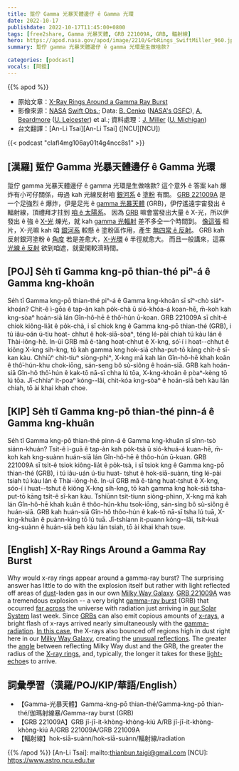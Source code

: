 ```yaml
---
title: 踅佇 Gamma 光暴天體邊仔 ê Gamma 光環
date: 2022-10-17
publishdate: 2022-10-17T11:45:00+0800
tags: [free2share, Gamma 光暴天體, GRB 221009A, GRB, 輻射線]
hero: https://apod.nasa.gov/apod/image/2210/GrbRings_SwiftMiller_960.jpg
summary: 踅佇 gamma 光暴天體邊仔 ê gamma 光環是生做啥款?

categories: [podcast]
vocals: [阿錕]
---
```


{{% apod %}}

- 原始文章：[X-Ray Rings Around a Gamma Ray Burst](https://apod.nasa.gov/apod/ap221017.html)
- 影像來源：[NASA](https://www.nasa.gov) [Swift Obs.](https://swift.gsfc.nasa.gov/); Data: [B. Cenko](https://asd.gsfc.nasa.gov/Brad.Cenko/Brad_Cenkos_NASA_HomePage/Home.html) ([NASA's GSFC](https://www.nasa.gov/goddard)), [A. Beardmore](https://le.ac.uk/people/andrew-beardmore) ([U. Leicester](https://le.ac.uk/)) et al.; 資料處理：[J. Miller](https://sites.lsa.umich.edu/jonmm/) ([U. Michigan](https://lsa.umich.edu/astro))
- 台文翻譯：[An-Li Tsai][An-Li Tsai] ([NCU][NCU])

{{< podcast "clafl4mg106ay01t4g4ncc8s1" >}}

## [漢羅] 踅佇 Gamma 光暴天體邊仔 ê Gamma 光環
踅佇 gamma 光暴天體邊仔 ê gamma 光環是生做啥款?
這个意外 ê 答案 kah 爆炸有小可仔關係，毋過 kah 光線反射咱 [銀河系][Milky Way Galaxy] ê [塗粉][dust] 有關。
[GRB 221009A][GRB 221009A] 是一个足強烈 ê 爆炸，伊是足光 ê [gamma 光暴天體][gamma-ray burst] (GRB)，伊佇遙遠宇宙發出 ê 輻射線，頂禮拜才拄到 [咱 ê 太陽系][our Solar System]。
因為 [GRB][GRBs] 嘛會當發出大量 ê X-光，所以伊發出 ê 強 ê [X-光][x-rays] 爍光，就 kah [gamma 光輻射][gamma-radiation] 差不多仝一个時間到。
[像這張][In this case] 相片，X-光嘛 kah 咱 [銀河系][Milky Way Galaxy] 較懸 ê 塗粉區作用，產生 [無四常 ê 反射][unusual reflections]。
GRB kah 反射銀河塗粉 ê [角度][angle] 若是差愈大，[X-光環][X-ray rings] ê 半徑就愈大。
而且一般講來，這寡 [光線 ê 反射][light-echoe] 欲到咱遮，就愛開較濟時間。


## [POJ] Se̍h tī Gamma kng-pō thian-thé piⁿ-á ê Gamma kng-khoân
Se̍h tī Gamma kng-pō thian-thé piⁿ-á ê Gamma kng-khoân sī sîⁿ-chò siáⁿ-khoán?
Chit-ê ì-gōa ê tap-àn kah po̍k-chà ū sió-khóa-á koan-hē, m̄-koh kah kng-sòaⁿ hoán-siā lán Gîn-hô-hē ê thô͘-hún ū-koan.
GRB 221009A sī chi̍t-ê chiok kiông-lia̍t ê po̍k-chà, i sī chiok kng ê Gamma kng-pō thian-thé (GRB), i tú iâu-oán ú-tiu hoat-
chhut ê hok-siā-sòaⁿ, téng lé-pài chiah tú kàu lán ê Thài-iông-hē.
In-ūi GRB mā ē-tàng hoat-chhut ê X-kng, só͘-í i hoat--chhut ê kiông X-kng sih-kng, tō kah gamma kng hok-siā chha-put-tō kāng chi̍t-ê sî-kan kàu.
Chhiūⁿ chit-tiuⁿ siòng-phìⁿ, X-kng mā kah lán Gîn-hô-hē khah koân ê thô͘-hún-khu chok-iōng, sán-seng bô sù-siông ê hoán-siā.
GRB kah hoán-siā Gîn-hô thô͘-hún ê kak-tō nā-sī chha lú tōa, X-kng-khoân ê pòaⁿ-kèng tō lú tōa.
Jī-chhiaⁿ it-poaⁿ kóng--lâi, chit-kóa kng-sòaⁿ ê hoán-siā beh kàu lán chiah, tō ài khai khah choe.


## [KIP] Se̍h tī Gamma kng-pō thian-thé pinn-á ê Gamma kng-khuân
Se̍h tī Gamma kng-pō thian-thé pinn-á ê Gamma kng-khuân sī sînn-tsò siánn-khuán?
Tsit-ê ì-guā ê tap-àn kah po̍k-tsà ū sió-khuá-á kuan-hē, m̄-koh kah kng-suànn huán-siā lán Gîn-hô-hē ê thôo-hún ū-kuan.
GRB 221009A sī tsi̍t-ê tsiok kiông-lia̍t ê po̍k-tsà, i sī tsiok kng ê Gamma kng-pō thian-thé (GRB), i tú iâu-uán ú-tiu huat-
tshut ê hok-siā-suànn, tíng lé-pài tsiah tú kàu lán ê Thài-iông-hē.
In-uī GRB mā ē-tàng huat-tshut ê X-kng, sóo-í i huat--tshut ê kiông X-kng sih-kng, tō kah gamma kng hok-siā tsha-put-tō kāng tsi̍t-ê sî-kan kàu.
Tshiūnn tsit-tiunn siòng-phìnn, X-kng mā kah lán Gîn-hô-hē khah kuân ê thôo-hún-khu tsok-iōng, sán-sing bô sù-siông ê huán-siā.
GRB kah huán-siā Gîn-hô thôo-hún ê kak-tō nā-sī tsha lú tuā, X-kng-khuân ê puànn-kìng tō lú tuā.
Jī-tshiann it-puann kóng--lâi, tsit-kuá kng-suànn ê huán-siā beh kàu lán tsiah, tō ài khai khah tsue.

## [English] X-Ray Rings Around a Gamma Ray Burst
Why would x-ray rings appear around a gamma-ray burst?
The surprising answer has little to do with the explosion itself but rather with light reflected off areas of [dust][dust]\-laden gas in our own [Milky Way Galaxy][Milky Way Galaxy].
[GRB 221009A][GRB 221009A] was a tremendous explosion -- a very bright [gamma-ray burst][gamma-ray burst] (GRB) that occurred [far across][far across] the universe with radiation just arriving in [our Solar System][our Solar System] last week.
Since [GRBs][GRBs] can also emit copious amounts of [x-rays][x-rays], a bright flash of x-rays arrived nearly simultaneously with the [gamma-radiation][gamma-radiation].
[In this case][In this case], the X-rays also bounced off regions high in dust right here in our [Milky Way Galaxy][Milky Way Galaxy], creating the [unusual reflections][unusual reflections].
The greater the [angle][angle] between reflecting Milky Way dust and the GRB, the greater the radius of the [X-ray rings][X-ray rings], and, typically, the longer it takes for these [light-echoe][light-echoe]s to arrive.


## 詞彙學習（漢羅/POJ/KIP/華語/English）

- 【Gamma-光暴天體】Gamma-kng-pō thian-thé/Gamma-kng-pō thian-thé/伽瑪射線暴/Gamma-ray burst (GRB)
- 【GRB 221009A】GRB jī-jī-it-khòng-khòng-kiú A/RB jī-jī-it-khòng-khòng-kiú A/GRB 221009A/GRB 221009A
- 【輻射線】hok-siā-suànn/hok-siā-suànn/輻射線/radiation


{{% /apod %}}
[An-Li Tsai]: mailto:thianbun.taigi@gmail.com
[NCU]: https://www.astro.ncu.edu.tw

[copyright]: https://apod.nasa.gov/apod/fap/lib/about_apod.html#srapply
[License]: https://creativecommons.org/licenses/by/2.0/


[dust]:https://apod.nasa.gov/apod/ap030721.html
[Milky Way Galaxy]:https://imagine.gsfc.nasa.gov/science/objects/milkyway1.html
[GRB 221009A]:https://en.wikipedia.org/wiki/GRB_221009A
[gamma-ray burst]:https://en.wikipedia.org/wiki/Gamma-ray_burst
[far across]:https://gcn.gsfc.nasa.gov/gcn/gcn3/32648.gcn3
[our Solar System]:https://solarsystem.nasa.gov/solar-system/our-solar-system/in-depth/
[GRBs]:https://www.quantamagazine.org/brighter-than-a-billion-billion-suns-gamma-ray-bursts-continue-to-surprise-20210630/
[x-rays]:https://science.nasa.gov/ems/11_xrays
[gamma-radiation]:https://science.nasa.gov/ems/12_gammarays
[In this case]:https://gcn.gsfc.nasa.gov/gcn/gcn3/32680.gcn3
[Milky Way Galaxy]:http://www.atlasoftheuniverse.com/galaxy.html
[unusual reflections]:https://apod.nasa.gov/apod/ap200224.html
[angle]:https://www.khanacademy.org/science/in-in-class11th-physics/in-in-11th-physics-units-and-measurement/in-in-11th-physics-physical-quantities-and-their-measurement/a/angular-measure-1
[X-ray rings]:https://apod.nasa.gov/apod/ap040130.html
[light-echoe]:https://en.wikipedia.org/wiki/Light_echo
